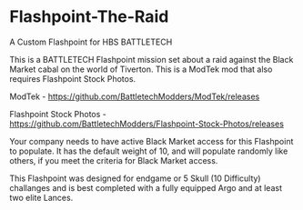 # Flashpoint-The-Raid
A Custom Flashpoint for HBS BATTLETECH

This is a BATTLETECH Flashpoint mission set about a raid against the Black Market cabal on the world of Tiverton.  This is a ModTek mod that also requires Flashpoint Stock Photos.

ModTek -
https://github.com/BattletechModders/ModTek/releases

Flashpoint Stock Photos -
https://github.com/BattletechModders/Flashpoint-Stock-Photos/releases

Your company needs to have active Black Market access for this Flashpoint to populate. It has the default weight of 10, and will populate randomly like others, if you meet the criteria for Black Market access.

This Flashpoint was designed for endgame or 5 Skull (10 Difficulty) challanges and is best completed with a fully equipped Argo and at least two elite Lances.
